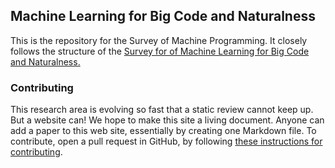 ## Machine Learning for Big Code and Naturalness


This is the repository for the Survey of Machine Programming. It closely follows the structure of the [Survey for of Machine Learning for Big Code and Naturalness.](https://ml4code.github.io) 


### Contributing

This research area is evolving so fast that a static review cannot keep up.
But a website can! We hope to make this site a living document.
Anyone can add a paper to this web site, essentially by creating one Markdown file.
 To contribute, open a pull request in GitHub, by following [these instructions 
for contributing](contributing.markdown).
